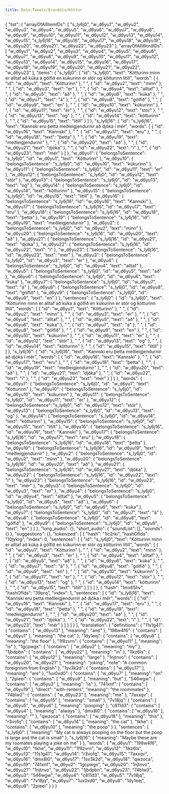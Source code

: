 ```yaml
---
title: Data:Tweets/Branddís/Köttur
---
```


{
    "list": {
        "arrayOfAllItemIDs": [
            "s_ly6j0",
            "w_d6yu1",
            "w_d6yu2",
            "w_d6yu3",
            "w_d6yu4",
            "w_d6yu5",
            "w_d6yu6",
            "w_d6yu7",
            "w_d6yu8",
            "w_d6yu9",
            "w_d6yu10",
            "w_d6yu11",
            "w_d6yu12",
            "w_d6yu13",
            "w_d6yu14",
            "w_d6yu15",
            "s_ly6j16",
            "w_d6yu16",
            "w_d6yu17",
            "w_d6yu18",
            "w_d6yu19",
            "w_d6yu20",
            "w_d6yu21",
            "w_d6yu22",
            "w_d6yu23"
        ],
        "arrayOfAllWordIDs": [
            "w_d6yu1",
            "w_d6yu2",
            "w_d6yu3",
            "w_d6yu4",
            "w_d6yu5",
            "w_d6yu6",
            "w_d6yu7",
            "w_d6yu8",
            "w_d6yu9",
            "w_d6yu10",
            "w_d6yu11",
            "w_d6yu12",
            "w_d6yu13",
            "w_d6yu14",
            "w_d6yu15",
            "w_d6yu16",
            "w_d6yu17",
            "w_d6yu18",
            "w_d6yu19",
            "w_d6yu20",
            "w_d6yu21",
            "w_d6yu22",
            "w_d6yu23"
        ],
        "items": {
            "s_ly6j0": {
                "id": "s_ly6j0",
                "text": "Kötturinn minn er alltaf að kúka á gólfið en kúkurinn er stór og kötturinn lítill",
                "words": [
                    {
                        "id": "w_d6yu1",
                        "text": "Kötturinn"
                    },
                    " ",
                    {
                        "id": "w_d6yu2",
                        "text": "minn"
                    },
                    " ",
                    {
                        "id": "w_d6yu3",
                        "text": "er"
                    },
                    " ",
                    {
                        "id": "w_d6yu4",
                        "text": "alltaf"
                    },
                    " ",
                    {
                        "id": "w_d6yu5",
                        "text": "að"
                    },
                    " ",
                    {
                        "id": "w_d6yu6",
                        "text": "kúka"
                    },
                    " ",
                    {
                        "id": "w_d6yu7",
                        "text": "á"
                    },
                    " ",
                    {
                        "id": "w_d6yu8",
                        "text": "gólfið"
                    },
                    " ",
                    {
                        "id": "w_d6yu9",
                        "text": "en"
                    },
                    " ",
                    {
                        "id": "w_d6yu10",
                        "text": "kúkurinn"
                    },
                    " ",
                    {
                        "id": "w_d6yu11",
                        "text": "er"
                    },
                    " ",
                    {
                        "id": "w_d6yu12",
                        "text": "stór"
                    },
                    " ",
                    {
                        "id": "w_d6yu13",
                        "text": "og"
                    },
                    " ",
                    {
                        "id": "w_d6yu14",
                        "text": "kötturinn"
                    },
                    " ",
                    {
                        "id": "w_d6yu15",
                        "text": "lítill"
                    }
                ]
            },
            "s_ly6j16": {
                "id": "s_ly6j16",
                "text": "Kannski eru þetta meðleigjendurnir að djóka í mér",
                "words": [
                    {
                        "id": "w_d6yu16",
                        "text": "Kannski"
                    },
                    " ",
                    {
                        "id": "w_d6yu17",
                        "text": "eru"
                    },
                    " ",
                    {
                        "id": "w_d6yu18",
                        "text": "þetta"
                    },
                    " ",
                    {
                        "id": "w_d6yu19",
                        "text": "meðleigjendurnir"
                    },
                    " ",
                    {
                        "id": "w_d6yu20",
                        "text": "að"
                    },
                    " ",
                    {
                        "id": "w_d6yu21",
                        "text": "djóka"
                    },
                    " ",
                    {
                        "id": "w_d6yu22",
                        "text": "í"
                    },
                    " ",
                    {
                        "id": "w_d6yu23",
                        "text": "mér"
                    }
                ]
            },
            "w_d6yu1": {
                "belongsToSentence": "s_ly6j0",
                "id": "w_d6yu1",
                "text": "Kötturinn"
            },
            "w_d6yu10": {
                "belongsToSentence": "s_ly6j0",
                "id": "w_d6yu10",
                "text": "kúkurinn"
            },
            "w_d6yu11": {
                "belongsToSentence": "s_ly6j0",
                "id": "w_d6yu11",
                "text": "er"
            },
            "w_d6yu12": {
                "belongsToSentence": "s_ly6j0",
                "id": "w_d6yu12",
                "text": "stór"
            },
            "w_d6yu13": {
                "belongsToSentence": "s_ly6j0",
                "id": "w_d6yu13",
                "text": "og"
            },
            "w_d6yu14": {
                "belongsToSentence": "s_ly6j0",
                "id": "w_d6yu14",
                "text": "kötturinn"
            },
            "w_d6yu15": {
                "belongsToSentence": "s_ly6j0",
                "id": "w_d6yu15",
                "text": "lítill"
            },
            "w_d6yu16": {
                "belongsToSentence": "s_ly6j16",
                "id": "w_d6yu16",
                "text": "Kannski"
            },
            "w_d6yu17": {
                "belongsToSentence": "s_ly6j16",
                "id": "w_d6yu17",
                "text": "eru"
            },
            "w_d6yu18": {
                "belongsToSentence": "s_ly6j16",
                "id": "w_d6yu18",
                "text": "þetta"
            },
            "w_d6yu19": {
                "belongsToSentence": "s_ly6j16",
                "id": "w_d6yu19",
                "text": "meðleigjendurnir"
            },
            "w_d6yu2": {
                "belongsToSentence": "s_ly6j0",
                "id": "w_d6yu2",
                "text": "minn"
            },
            "w_d6yu20": {
                "belongsToSentence": "s_ly6j16",
                "id": "w_d6yu20",
                "text": "að"
            },
            "w_d6yu21": {
                "belongsToSentence": "s_ly6j16",
                "id": "w_d6yu21",
                "text": "djóka"
            },
            "w_d6yu22": {
                "belongsToSentence": "s_ly6j16",
                "id": "w_d6yu22",
                "text": "í"
            },
            "w_d6yu23": {
                "belongsToSentence": "s_ly6j16",
                "id": "w_d6yu23",
                "text": "mér"
            },
            "w_d6yu3": {
                "belongsToSentence": "s_ly6j0",
                "id": "w_d6yu3",
                "text": "er"
            },
            "w_d6yu4": {
                "belongsToSentence": "s_ly6j0",
                "id": "w_d6yu4",
                "text": "alltaf"
            },
            "w_d6yu5": {
                "belongsToSentence": "s_ly6j0",
                "id": "w_d6yu5",
                "text": "að"
            },
            "w_d6yu6": {
                "belongsToSentence": "s_ly6j0",
                "id": "w_d6yu6",
                "text": "kúka"
            },
            "w_d6yu7": {
                "belongsToSentence": "s_ly6j0",
                "id": "w_d6yu7",
                "text": "á"
            },
            "w_d6yu8": {
                "belongsToSentence": "s_ly6j0",
                "id": "w_d6yu8",
                "text": "gólfið"
            },
            "w_d6yu9": {
                "belongsToSentence": "s_ly6j0",
                "id": "w_d6yu9",
                "text": "en"
            }
        },
        "sentences": {
            "s_ly6j0": {
                "id": "s_ly6j0",
                "text": "Kötturinn minn er alltaf að kúka á gólfið en kúkurinn er stór og kötturinn lítill",
                "words": [
                    {
                        "id": "w_d6yu1",
                        "text": "Kötturinn"
                    },
                    " ",
                    {
                        "id": "w_d6yu2",
                        "text": "minn"
                    },
                    " ",
                    {
                        "id": "w_d6yu3",
                        "text": "er"
                    },
                    " ",
                    {
                        "id": "w_d6yu4",
                        "text": "alltaf"
                    },
                    " ",
                    {
                        "id": "w_d6yu5",
                        "text": "að"
                    },
                    " ",
                    {
                        "id": "w_d6yu6",
                        "text": "kúka"
                    },
                    " ",
                    {
                        "id": "w_d6yu7",
                        "text": "á"
                    },
                    " ",
                    {
                        "id": "w_d6yu8",
                        "text": "gólfið"
                    },
                    " ",
                    {
                        "id": "w_d6yu9",
                        "text": "en"
                    },
                    " ",
                    {
                        "id": "w_d6yu10",
                        "text": "kúkurinn"
                    },
                    " ",
                    {
                        "id": "w_d6yu11",
                        "text": "er"
                    },
                    " ",
                    {
                        "id": "w_d6yu12",
                        "text": "stór"
                    },
                    " ",
                    {
                        "id": "w_d6yu13",
                        "text": "og"
                    },
                    " ",
                    {
                        "id": "w_d6yu14",
                        "text": "kötturinn"
                    },
                    " ",
                    {
                        "id": "w_d6yu15",
                        "text": "lítill"
                    }
                ]
            },
            "s_ly6j16": {
                "id": "s_ly6j16",
                "text": "Kannski eru þetta meðleigjendurnir að djóka í mér",
                "words": [
                    {
                        "id": "w_d6yu16",
                        "text": "Kannski"
                    },
                    " ",
                    {
                        "id": "w_d6yu17",
                        "text": "eru"
                    },
                    " ",
                    {
                        "id": "w_d6yu18",
                        "text": "þetta"
                    },
                    " ",
                    {
                        "id": "w_d6yu19",
                        "text": "meðleigjendurnir"
                    },
                    " ",
                    {
                        "id": "w_d6yu20",
                        "text": "að"
                    },
                    " ",
                    {
                        "id": "w_d6yu21",
                        "text": "djóka"
                    },
                    " ",
                    {
                        "id": "w_d6yu22",
                        "text": "í"
                    },
                    " ",
                    {
                        "id": "w_d6yu23",
                        "text": "mér"
                    }
                ]
            }
        },
        "words": {
            "w_d6yu1": {
                "belongsToSentence": "s_ly6j0",
                "id": "w_d6yu1",
                "text": "Kötturinn"
            },
            "w_d6yu10": {
                "belongsToSentence": "s_ly6j0",
                "id": "w_d6yu10",
                "text": "kúkurinn"
            },
            "w_d6yu11": {
                "belongsToSentence": "s_ly6j0",
                "id": "w_d6yu11",
                "text": "er"
            },
            "w_d6yu12": {
                "belongsToSentence": "s_ly6j0",
                "id": "w_d6yu12",
                "text": "stór"
            },
            "w_d6yu13": {
                "belongsToSentence": "s_ly6j0",
                "id": "w_d6yu13",
                "text": "og"
            },
            "w_d6yu14": {
                "belongsToSentence": "s_ly6j0",
                "id": "w_d6yu14",
                "text": "kötturinn"
            },
            "w_d6yu15": {
                "belongsToSentence": "s_ly6j0",
                "id": "w_d6yu15",
                "text": "lítill"
            },
            "w_d6yu16": {
                "belongsToSentence": "s_ly6j16",
                "id": "w_d6yu16",
                "text": "Kannski"
            },
            "w_d6yu17": {
                "belongsToSentence": "s_ly6j16",
                "id": "w_d6yu17",
                "text": "eru"
            },
            "w_d6yu18": {
                "belongsToSentence": "s_ly6j16",
                "id": "w_d6yu18",
                "text": "þetta"
            },
            "w_d6yu19": {
                "belongsToSentence": "s_ly6j16",
                "id": "w_d6yu19",
                "text": "meðleigjendurnir"
            },
            "w_d6yu2": {
                "belongsToSentence": "s_ly6j0",
                "id": "w_d6yu2",
                "text": "minn"
            },
            "w_d6yu20": {
                "belongsToSentence": "s_ly6j16",
                "id": "w_d6yu20",
                "text": "að"
            },
            "w_d6yu21": {
                "belongsToSentence": "s_ly6j16",
                "id": "w_d6yu21",
                "text": "djóka"
            },
            "w_d6yu22": {
                "belongsToSentence": "s_ly6j16",
                "id": "w_d6yu22",
                "text": "í"
            },
            "w_d6yu23": {
                "belongsToSentence": "s_ly6j16",
                "id": "w_d6yu23",
                "text": "mér"
            },
            "w_d6yu3": {
                "belongsToSentence": "s_ly6j0",
                "id": "w_d6yu3",
                "text": "er"
            },
            "w_d6yu4": {
                "belongsToSentence": "s_ly6j0",
                "id": "w_d6yu4",
                "text": "alltaf"
            },
            "w_d6yu5": {
                "belongsToSentence": "s_ly6j0",
                "id": "w_d6yu5",
                "text": "að"
            },
            "w_d6yu6": {
                "belongsToSentence": "s_ly6j0",
                "id": "w_d6yu6",
                "text": "kúka"
            },
            "w_d6yu7": {
                "belongsToSentence": "s_ly6j0",
                "id": "w_d6yu7",
                "text": "á"
            },
            "w_d6yu8": {
                "belongsToSentence": "s_ly6j0",
                "id": "w_d6yu8",
                "text": "gólfið"
            },
            "w_d6yu9": {
                "belongsToSentence": "s_ly6j0",
                "id": "w_d6yu9",
                "text": "en"
            }
        }
    },
    "long_audio": {},
    "short_audio": {
        "soundList": [],
        "sounds": {}
    },
    "suggestions": {},
    "tokenized": [
        {
            "hash": "1lc2rki",
            "hashOfIds": "10jykrg",
            "index": 0,
            "sentences": [
                {
                    "id": "s_ly6j0",
                    "text": "Kötturinn minn er alltaf að kúka á gólfið en kúkurinn er stór og kötturinn lítill",
                    "words": [
                        {
                            "id": "w_d6yu1",
                            "text": "Kötturinn"
                        },
                        " ",
                        {
                            "id": "w_d6yu2",
                            "text": "minn"
                        },
                        " ",
                        {
                            "id": "w_d6yu3",
                            "text": "er"
                        },
                        " ",
                        {
                            "id": "w_d6yu4",
                            "text": "alltaf"
                        },
                        " ",
                        {
                            "id": "w_d6yu5",
                            "text": "að"
                        },
                        " ",
                        {
                            "id": "w_d6yu6",
                            "text": "kúka"
                        },
                        " ",
                        {
                            "id": "w_d6yu7",
                            "text": "á"
                        },
                        " ",
                        {
                            "id": "w_d6yu8",
                            "text": "gólfið"
                        },
                        " ",
                        {
                            "id": "w_d6yu9",
                            "text": "en"
                        },
                        " ",
                        {
                            "id": "w_d6yu10",
                            "text": "kúkurinn"
                        },
                        " ",
                        {
                            "id": "w_d6yu11",
                            "text": "er"
                        },
                        " ",
                        {
                            "id": "w_d6yu12",
                            "text": "stór"
                        },
                        " ",
                        {
                            "id": "w_d6yu13",
                            "text": "og"
                        },
                        " ",
                        {
                            "id": "w_d6yu14",
                            "text": "kötturinn"
                        },
                        " ",
                        {
                            "id": "w_d6yu15",
                            "text": "lítill"
                        }
                    ]
                }
            ]
        },
        {
            "hash": "1mx65hv",
            "hashOfIds": "39prq",
            "index": 1,
            "sentences": [
                {
                    "id": "s_ly6j16",
                    "text": "Kannski eru þetta meðleigjendurnir að djóka í mér",
                    "words": [
                        {
                            "id": "w_d6yu16",
                            "text": "Kannski"
                        },
                        " ",
                        {
                            "id": "w_d6yu17",
                            "text": "eru"
                        },
                        " ",
                        {
                            "id": "w_d6yu18",
                            "text": "þetta"
                        },
                        " ",
                        {
                            "id": "w_d6yu19",
                            "text": "meðleigjendurnir"
                        },
                        " ",
                        {
                            "id": "w_d6yu20",
                            "text": "að"
                        },
                        " ",
                        {
                            "id": "w_d6yu21",
                            "text": "djóka"
                        },
                        " ",
                        {
                            "id": "w_d6yu22",
                            "text": "í"
                        },
                        " ",
                        {
                            "id": "w_d6yu23",
                            "text": "mér"
                        }
                    ]
                }
            ]
        }
    ],
    "translation": {
        "definitions": {
            "11s1g41": {
                "contains": [
                    "w_d6yu13"
                ],
                "meaning": "and"
            },
            "198w4f6": {
                "contains": [
                    "w_d6yu1"
                ],
                "meaning": "the cat"
            },
            "1dy1eej": {
                "contains": [
                    "w_d6yu8"
                ],
                "meaning": "the floor"
            },
            "1f8zvrn": {
                "contains": [
                    "w_d6yu11"
                ],
                "meaning": "is"
            },
            "1gcpwgx": {
                "contains": [
                    "w_d6yu2"
                ],
                "meaning": "my"
            },
            "1jbdpbn": {
                "contains": [
                    "w_d6yu22"
                ],
                "meaning": "in"
            },
            "1lkz6ls": {
                "contains": [
                    "w_d6yu12"
                ],
                "meaning": "large"
            },
            "1njtnvo": {
                "contains": [
                    "w_d6yu20",
                    "w_d6yu21"
                ],
                "meaning": "joking",
                "note": "A common foreignism from English"
            },
            "1sv3k2d": {
                "contains": [
                    "w_d6yu17"
                ],
                "meaning": "are"
            },
            "1ux0xd0": {
                "contains": [
                    "w_d6yu7"
                ],
                "meaning": "on"
            },
            "2pieei": {
                "contains": [
                    "w_d6yu9"
                ],
                "meaning": "but"
            },
            "546wgw": {
                "contains": [
                    "w_d6yu3"
                ],
                "meaning": "is"
            },
            "741xnf": {
                "contains": [
                    "w_d6yu19"
                ],
                "direct": "with-renters",
                "meaning": "the roommates"
            },
            "74blw2": {
                "contains": [
                    "w_d6yu23"
                ],
                "meaning": "me"
            },
            "7axxqv": {
                "contains": [
                    "w_d6yu15"
                ],
                "meaning": "small"
            },
            "7v18jq": {
                "contains": [
                    "w_d6yu5",
                    "w_d6yu6"
                ],
                "meaning": "pooping"
            },
            "c811d3": {
                "contains": [
                    "w_d6yu4"
                ],
                "meaning": "always"
            },
            "dmx8l0": {
                "contains": [
                    "w_d6yu16"
                ],
                "meaning": ""
            },
            "qwzoca": {
                "contains": [
                    "w_d6yu18"
                ],
                "meaning": "this"
            },
            "r3vofq": {
                "contains": [
                    "w_d6yu14"
                ],
                "meaning": "the cat"
            },
            "tkhe": {
                "contains": [
                    "w_d6yu10"
                ],
                "meaning": "the poop"
            }
        },
        "sentences": {
            "s_ly6j0": {
                "meaning": "My cat is always pooping on the floor but the poop is large and the cat is small"
            },
            "s_ly6j16": {
                "meaning": "Maybe these are my roomates playing a joke on me"
            }
        },
        "words": {
            "w_d6yu1": "198w4f6",
            "w_d6yu10": "tkhe",
            "w_d6yu11": "1f8zvrn",
            "w_d6yu12": "1lkz6ls",
            "w_d6yu13": "11s1g41",
            "w_d6yu14": "r3vofq",
            "w_d6yu15": "7axxqv",
            "w_d6yu16": "dmx8l0",
            "w_d6yu17": "1sv3k2d",
            "w_d6yu18": "qwzoca",
            "w_d6yu19": "741xnf",
            "w_d6yu2": "1gcpwgx",
            "w_d6yu20": "1njtnvo",
            "w_d6yu21": "1njtnvo",
            "w_d6yu22": "1jbdpbn",
            "w_d6yu23": "74blw2",
            "w_d6yu3": "546wgw",
            "w_d6yu4": "c811d3",
            "w_d6yu5": "7v18jq",
            "w_d6yu6": "7v18jq",
            "w_d6yu7": "1ux0xd0",
            "w_d6yu8": "1dy1eej",
            "w_d6yu9": "2pieei"
        }
    }
}
